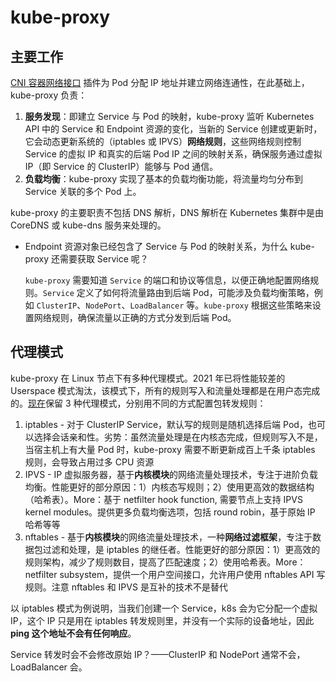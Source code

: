 # kube-proxy

## 主要工作

[CNI 容器网络接口](https://www.notion.so/CNI-03ce8bdf6b9442ea9025e0a6174e198f?pvs=21) 插件为 Pod 分配 IP 地址并建立网络连通性，在此基础上，kube-proxy 负责：

1. **服务发现**：即建立 Service 与 Pod 的映射，kube-proxy 监听 Kubernetes API 中的 Service 和 Endpoint 资源的变化，当新的 Service 创建或更新时，它会动态更新系统的（iptables 或 IPVS）**网络规则**，这些网络规则控制 Service 的虚拟 IP 和真实的后端 Pod IP 之间的映射关系，确保服务通过虚拟 IP（即 Service 的 ClusterIP）能够与 Pod 通信。
2. **负载均衡**：kube-proxy 实现了基本的负载均衡功能，将流量均匀分布到 Service 关联的多个 Pod 上。

kube-proxy 的主要职责不包括 DNS 解析，DNS 解析在 Kubernetes 集群中是由 CoreDNS 或 kube-dns 服务来处理的。

- Endpoint 资源对象已经包含了 Service 与 Pod 的映射关系，为什么 kube-proxy 还需要获取 Service 呢？
    
    `kube-proxy` 需要知道 `Service` 的端口和协议等信息，以便正确地配置网络规则。`Service` 定义了如何将流量路由到后端 Pod，可能涉及负载均衡策略，例如 `ClusterIP`、`NodePort`、`LoadBalancer` 等。`kube-proxy` 根据这些策略来设置网络规则，确保流量以正确的方式分发到后端 Pod。
    

## 代理模式

kube-proxy 在 Linux 节点下有多种代理模式。2021 年已将性能较差的 Userspace 模式淘汰，该模式下，所有的规则写入和流量处理都是在用户态完成的。[现在](https://kubernetes.io/docs/reference/networking/virtual-ips/#proxy-modes)保留 3 种代理模式，分别用不同的方式配置包转发规则：

1. iptables - 对于 ClusterIP Service，默认写的规则是随机选择后端 Pod，也可以选择会话亲和性。劣势：虽然流量处理是在内核态完成，但规则写入不是，当宿主机上有大量 Pod 时，kube-proxy 需要不断更新成百上千条 iptables 规则，会导致占用过多 CPU 资源
2. IPVS - IP 虚拟服务器，基于**内核模块**的网络流量处理技术，专注于进阶负载均衡。性能更好的部分原因：1）内核态写规则；2）使用更高效的数据结构（哈希表）。More：基于 netfilter hook function, 需要节点上支持 IPVS kernel modules。提供更多负载均衡选项，包括 round robin，基于原始 IP 哈希等等
3. nftables - 基于**内核模块**的网络流量处理技术，一种**网络过滤框架**，专注于数据包过滤和处理，是 iptables 的继任者。性能更好的部分原因：1）更高效的规则架构，减少了规则数目，提高了匹配速度；2）使用哈希表。More：netfilter subsystem，提供一个用户空间接口，允许用户使用 nftables API 写规则。注意 nftables 和 IPVS 是互补的技术不是替代

以 iptables 模式为例说明，当我们创建一个 Service，k8s 会为它分配一个虚拟 IP，这个 IP 只是用在 iptables 转发规则里，并没有一个实际的设备地址，因此 **ping 这个地址不会有任何响应**。

Service 转发时会不会修改原始 IP？——ClusterIP 和 NodePort 通常不会，LoadBalancer 会。
